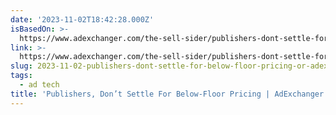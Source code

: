 ```yaml
---
date: '2023-11-02T18:42:28.000Z'
isBasedOn: >-
  https://www.adexchanger.com/the-sell-sider/publishers-dont-settle-for-below-floor-pricing/
link: >-
  https://www.adexchanger.com/the-sell-sider/publishers-dont-settle-for-below-floor-pricing/
slug: 2023-11-02-publishers-dont-settle-for-below-floor-pricing-or-adexchanger
tags:
  - ad tech
title: 'Publishers, Don’t Settle For Below-Floor Pricing | AdExchanger'
---
```


